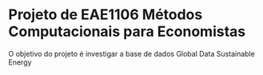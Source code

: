 # Projeto de EAE1106 Métodos Computacionais para Economistas

O objetivo do projeto é investigar a base de dados Global Data Sustainable Energy
